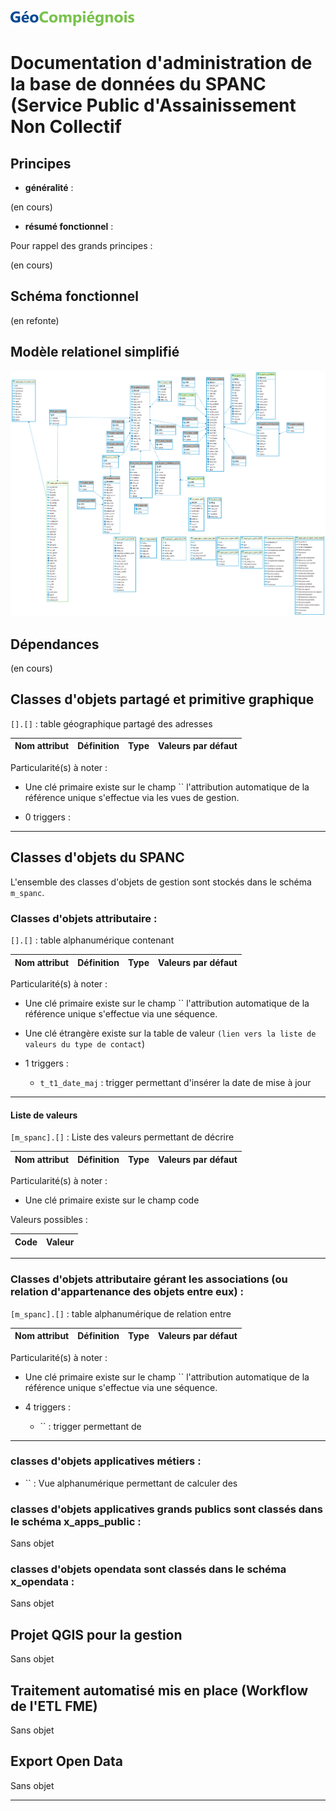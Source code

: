 ![picto](https://github.com/sigagglocompiegne/orga_gest_igeo/blob/master/doc/img/geocompiegnois_2020_reduit_v2.png)

# Documentation d'administration de la base de données du SPANC (Service Public d'Assainissement Non Collectif #

## Principes
  * **généralité** :

(en cours)
 
 * **résumé fonctionnel** :

Pour rappel des grands principes :

(en cours)

## Schéma fonctionnel

(en refonte)

## Modèle relationel simplifié


![spanc_mcd](mcd_v1.png)

## Dépendances

(en cours)

## Classes d'objets partagé et primitive graphique

`[].[]` : table géographique partagé des adresses
   
|Nom attribut | Définition | Type | Valeurs par défaut |
|:---|:---|:---|:---|


Particularité(s) à noter :
* Une clé primaire existe sur le champ `` l'attribution automatique de la référence unique s'effectue via les vues de gestion. 


* 0 triggers :


---

## Classes d'objets du SPANC

L'ensemble des classes d'objets de gestion sont stockés dans le schéma `m_spanc`.

### Classes d'objets attributaire :

`[].[]` : table alphanumérique contenant 
   
|Nom attribut | Définition | Type | Valeurs par défaut |
|:---|:---|:---|:---|


Particularité(s) à noter :
* Une clé primaire existe sur le champ `` l'attribution automatique de la référence unique s'effectue via une séquence. 
* Une clé étrangère existe sur la table de valeur `` (lien vers la liste de valeurs du type de contact ``)

* 1 triggers :
  * `t_t1_date_maj` : trigger permettant d'insérer la date de mise à jour
 
---


#### Liste de valeurs

`[m_spanc].[]` : Liste des valeurs permettant de décrire 

|Nom attribut | Définition | Type  | Valeurs par défaut |
|:---|:---|:---|:---|    


Particularité(s) à noter :
* Une clé primaire existe sur le champ code 

Valeurs possibles :

|Code|Valeur|
|:---|:---|


---


### Classes d'objets attributaire gérant les associations (ou relation d'appartenance des objets entre eux) :

`[m_spanc].[]` : table alphanumérique de relation entre 
   
|Nom attribut | Définition | Type | Valeurs par défaut |
|:---|:---|:---|:---|



Particularité(s) à noter :
* Une clé primaire existe sur le champ `` l'attribution automatique de la référence unique s'effectue via une séquence. 

* 4 triggers :
  * `` : trigger permettant de 

  
---


### classes d'objets applicatives métiers :

  * `` : Vue alphanumérique permettant de calculer des 

### classes d'objets applicatives grands publics sont classés dans le schéma x_apps_public :

Sans objet

### classes d'objets opendata sont classés dans le schéma x_opendata :

Sans objet

## Projet QGIS pour la gestion

Sans objet

## Traitement automatisé mis en place (Workflow de l'ETL FME)

Sans objet

## Export Open Data

Sans objet


---
